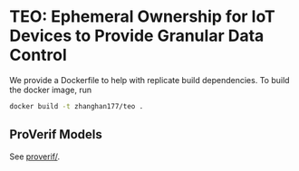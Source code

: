 # TEO: Ephemeral Ownership for IoT Devices to Provide Granular Data Control

We provide a Dockerfile to help with replicate build dependencies. To build the docker image, run
```bash
docker build -t zhanghan177/teo .
```

## ProVerif Models

See [proverif/](proverif/).

